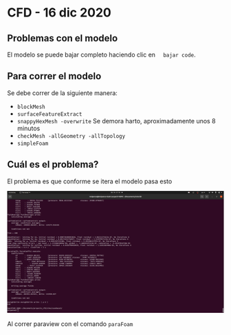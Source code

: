 # CFD - 16 dic 2020 
## Problemas con el modelo

El modelo se puede bajar completo haciendo clic en ```  bajar code```.

## Para correr el modelo

Se debe correr de la siguiente manera:
- ```blockMesh``` 
- ```surfaceFeatureExtract```
- ```snappyHexMesh -overwrite``` Se demora harto, aproximadamente unos 8 minutos
- ```checkMesh -allGeometry -allTopology```
- ```simpleFoam```
## Cuál es el problema?

El problema es que conforme se itera el modelo pasa esto

![Pucha](/assets/images/uwu.png)


Al correr paraview con el comando ```paraFoam``` 




